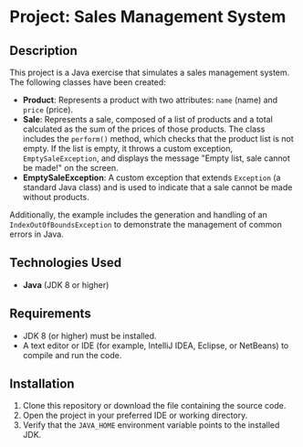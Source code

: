 # Project: Sales Management System  
  
## Description    
This project is a Java exercise that simulates a sales management system. The following classes have been created:  
  
- **Product**: Represents a product with two attributes: `name` (name) and `price` (price).    
- **Sale**: Represents a sale, composed of a list of products and a total calculated as the sum of the prices of those products. The class includes the `perform()` method, which checks that the product list is not empty. If the list is empty, it throws a custom exception, `EmptySaleException`, and displays the message "Empty list, sale cannot be made!" on the screen.    
- **EmptySaleException**: A custom exception that extends `Exception` (a standard Java class) and is used to indicate that a sale cannot be made without products.    
  
Additionally, the example includes the generation and handling of an `IndexOutOfBoundsException` to demonstrate the management of common errors in Java.  
  
## Technologies Used    
- **Java** (JDK 8 or higher)  
  
## Requirements    
- JDK 8 (or higher) must be installed.    
- A text editor or IDE (for example, IntelliJ IDEA, Eclipse, or NetBeans) to compile and run the code.  
  
## Installation    
1. Clone this repository or download the file containing the source code.    
2. Open the project in your preferred IDE or working directory.    
3. Verify that the `JAVA_HOME` environment variable points to the installed JDK.
